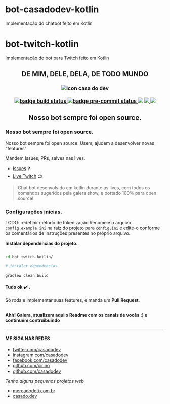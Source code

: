 # bot-casadodev-kotlin
 Implementação do chatbot feito em Kotlin

# bot-twitch-kotlin
Implementação do bot para Twitch feito em Kotlin

<h2 align="center"> DE MIM, DELE, DELA, DE TODO MUNDO</h2>

<h3 align="center">
    <img src="https://static-cdn.jtvnw.net/jtv_user_pictures/0940a2f0-2f2c-49d3-a87a-a3f4b3021b03-profile_image-300x300.png" alt="Icon casa do dev">
    <br/><br/>
    <div>
        <a href="https://github.com/casadodev/bot-twitch-kotlin/actions?query=branch:master+workflow:Build">
            <img src="https://github.com/casadodev/bot-twitch-kotlin/workflows/Build/badge.svg?branch=master" alt="badge build status">
        </a>
        <a href="https://results.pre-commit.ci/badge/github/casadodev/bot-twitch-kotlin/master.svg">
            <img src="https://results.pre-commit.ci/badge/github/casadodev/bot-twitch-kotlin/master.svg" alt="badge pre-commit status">
        </a>
        <img src="https://img.shields.io/github/contributors/casadodev/bot-twitch-kotlin">
        <a href="https://github.com/casadodev/bot-twitch-kotlin/issues">
            <img src="https://img.shields.io/github/issues/casadodev/bot-twitch-kotlin">
        </a>
        <a href="https://www.twitch.tv/casadodev">
            <img src="https://img.shields.io/twitch/status/casadodev">
        </a>
    </div>
    <h2 align="center">Nosso bot sempre foi open source.</h2>
</h3>

<!-- [![Build Status](https://github.com/casadodev/bot-twitch-kotlin/workflows/Build/badge.svg?branch=main)](https://github.com/casadodev/bot-twitch-kotlin/actions?query=branch:main+workflow:Build) -->

### Nosso bot sempre foi open source.

<span>
Nosso bot sempre foi open source.
Usem, ajudem a desenvolver novas "features"
</span>

Mandem Issues, PRs, salves nas lives.

- [Issues](https://github.com/casadodev/bot-twitch-kotlin/issues) :question:
- [Live Twitch](https://www.twitch.tv/casadodev) :tv:
<!-- https://www.twitch.tv/casadodev -->

> Chat bot desenvolvido em kotlin durante as lives, com todos os comandos sugeridos pela galera show, e portado 100% para open source!

### Configurações inicias.

TODO: redefinir método de tokenização
Renomeie o arquivo [`config.example.ini`](https://github.com/casadodev/bot-twitch-kotlin/blob/master/config.example.ini) na raiz do projeto para `config.ini` e edite-o conforme os comentários de instruções presentes no próprio arquivo.

**Instalar dependências do projeto.**

```sh

cd bot-twitch-kotlin/

# instalar dependencias

gradlew clean build

```
#### Tudo ok :heavy_check_mark:  .
Só roda e implementar suas features, e manda um **Pull Request**.
##

#### Ahh! Galera, atualizem aqui o Readme com os canais de vocês :) e continuem contruibuindo

----



#### ME SIGA NAS REDES
* [twitter.com/casadodev](https://twitter.com/casadodev)
* [instagram.com/casadodev](https://instagram.com/casadodev)
* [facebook.com/casadodev](https://facebook.com/casadodev)
* [github.com/cirino](https://github.com/cirino)
* [github.com/casadodev](https://github.com/casadodev)

*Tenho alguns pequenos projetos web*
* [mercadodeti.com.br](https://mercadodeti.com.br)
* [casado.dev](https://casado.dev)
